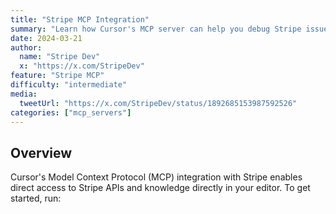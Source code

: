 ```yaml
---
title: "Stripe MCP Integration"
summary: "Learn how Cursor's MCP server can help you debug Stripe issues faster by automatically analyzing Stripe logs and errors"
date: 2024-03-21
author:
  name: "Stripe Dev" 
  x: "https://x.com/StripeDev"
feature: "Stripe MCP"
difficulty: "intermediate"
media:
  tweetUrl: "https://x.com/StripeDev/status/1892685153987592526"
categories: ["mcp_servers"]
---
```


## Overview

Cursor's Model Context Protocol (MCP) integration with Stripe enables direct access to Stripe APIs and knowledge directly in your editor. To get started, run:
